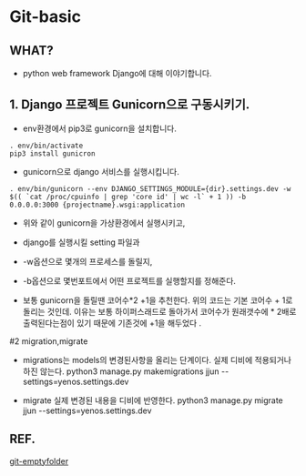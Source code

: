 # Git-basic

## WHAT?
+ python web framework Django에 대해 이야기합니다.

## 1. Django 프로젝트 Gunicorn으로 구동시키기.

+ env환경에서 pip3로 gunicorn을 설치합니다.

```
. env/bin/activate
pip3 install gunicron
```

+ gunicorn으로 django 서비스를 실행시킵니다.

```
. env/bin/gunicorn --env DJANGO_SETTINGS_MODULE={dir}.settings.dev -w $(( `cat /proc/cpuinfo | grep 'core id' | wc -l` + 1 )) -b 0.0.0.0:3000 {projectname}.wsgi:application 
```

+ 위와 같이  gunicorn을 가상환경에서 실행시키고, 
+ django를 실행시킬 setting 파일과 
+ -w옵션으로 몇개의 프로세스를 돌릴지, 
+ -b옵션으로 몇번포트에서 어떤 프로젝트를 실행할지를 정해준다.

+ 보통 gunicorn을 돌릴땐 코어수*2 +1을 추천한다. 위의 코드는 기본 코어수 + 1로 돌리는 것인데. 이유는 보통 하이퍼스래드로 돌아가서 코어수가 원래갯수에 * 2배로 출력된다는점이 있기 때문에 기존것에 +1을 해두었다 .

#2 migration,migrate
+ migrations는 models의 변경된사항을 올리는 단계이다. 실제 디비에 적용되거나 하진 않는다.
python3 manage.py makemigrations jjun --settings=yenos.settings.dev

+ migrate 실제 변경된 내용을 디비에 반영한다.
python3 manage.py migrate jjun --settings=yenos.settings.dev

## REF.
[git-emptyfolder](https://blog.asamaru.net/2015/09/25/git-tracking-empty-directories/)